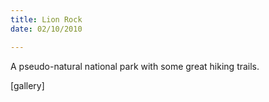 ```yaml
---
title: Lion Rock
date: 02/10/2010

---
```


A pseudo-natural national park with some great hiking trails.

[gallery] 
